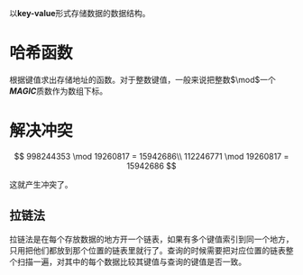以**key-value**形式存储数据的数据结构。

# 哈希函数

根据键值求出存储地址的函数。对于整数键值，一般来说把整数$\mod$一个***MAGIC***质数作为数组下标。

# 解决冲突

$$
998244353 \mod 19260817 = 15942686\\
112246771 \mod 19260817 = 15942686
$$

这就产生冲突了。

## 拉链法

拉链法是在每个存放数据的地方开一个链表，如果有多个键值索引到同一个地方，只用把他们都放到那个位置的链表里就行了。查询的时候需要把对应位置的链表整个扫描一遍，对其中的每个数据比较其键值与查询的键值是否一致。

```mermaid
```
